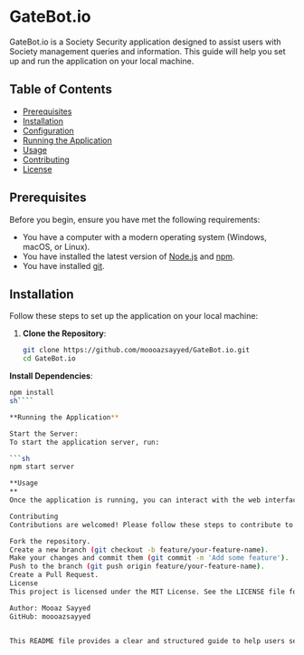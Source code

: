 # GateBot.io

GateBot.io is a Society Security application designed to assist users with Society management queries and information. This guide will help you set up and run the application on your local machine.

## Table of Contents
- [Prerequisites](#prerequisites)
- [Installation](#installation)
- [Configuration](#configuration)
- [Running the Application](#running-the-application)
- [Usage](#usage)
- [Contributing](#contributing)
- [License](#license)

## Prerequisites
Before you begin, ensure you have met the following requirements:
- You have a computer with a modern operating system (Windows, macOS, or Linux).
- You have installed the latest version of [Node.js](https://nodejs.org/) and [npm](https://www.npmjs.com/).
- You have installed [git](https://git-scm.com/).

## Installation
Follow these steps to set up the application on your local machine:

1. **Clone the Repository**:
   ```sh
   git clone https://github.com/moooazsayyed/GateBot.io.git
   cd GateBot.io
**Install Dependencies**:
   ```sh
   npm install
   sh````

**Running the Application**

Start the Server:
To start the application server, run:

```sh
npm start server

**Usage
**
Once the application is running, you can interact with the web interface. The aplication is designed to assist with various gate-related queries.

Contributing
Contributions are welcomed! Please follow these steps to contribute to the project:

Fork the repository.
Create a new branch (git checkout -b feature/your-feature-name).
Make your changes and commit them (git commit -m 'Add some feature').
Push to the branch (git push origin feature/your-feature-name).
Create a Pull Request.
License
This project is licensed under the MIT License. See the LICENSE file for details.

Author: Mooaz Sayyed
GitHub: moooazsayyed


This README file provides a clear and structured guide to help users set up and run the GateBot.io application on their own devices. It includes sections for prerequisites, installation, configuration, running the application, usage, contributing, and licensing.








